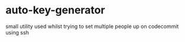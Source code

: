 # auto-key-generator
small utility used whilst trying to set multiple people up on codecommit using ssh
